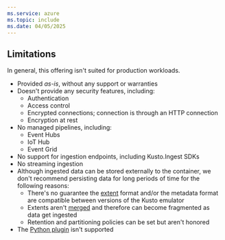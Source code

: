 ```yaml
---
ms.service: azure
ms.topic: include
ms.date: 04/05/2025
---
```


## Limitations

In general, this offering isn't suited for production workloads.

- Provided *as-is*, without any support or warranties
- Doesn't provide any security features, including:
  - Authentication
  - Access control
  - Encrypted connections; connection is through an HTTP connection
  - Encryption at rest
- No managed pipelines, including:  
  - Event Hubs
  - IoT Hub
  - Event Grid
- No support for ingestion endpoints, including Kusto.Ingest SDKs
- No streaming ingestion
- Although ingested data can be stored externally to the container, we don't recommend persisting data for long periods of time for the following reasons:
  - There's no guarantee the [extent](/kusto/management/extents-overview?view=azure-data-explorer&preserve-view=true) format and/or the metadata format are compatible between versions of the Kusto emulator
  - Extents aren't [merged](/kusto/management/merge-policy?view=azure-data-explorer&preserve-view=true) and therefore can become fragmented as data get ingested
  - Retention and partitioning policies can be set but aren't honored
- The [Python plugin](/kusto/query/python-plugin?view=azure-data-explorer&preserve-view=true?view=azure-data-explorer&preserve-view=true) isn't supported
